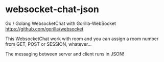 # websocket-chat-json
Go / Golang WebsocketChat with Gorilla-WebSocket https://github.com/gorilla/websocket

This WebsocketChat work with room and you can assign a room number from GET, POST or SESSION, whatever...

The messaging between server and client runs in JSON!
